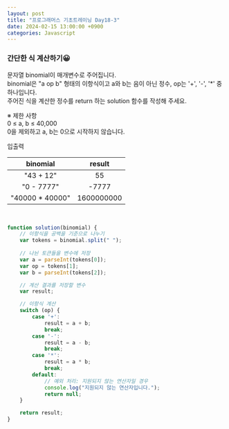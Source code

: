 ```yaml
---
layout: post
title: "프로그래머스 기초트레이닝 Day18-3"
date: 2024-02-15 13:00:00 +0900
categories: Javascript
---
```


### 간단한 식 계산하기😀

문자열 binomial이 매개변수로 주어집니다.<br> binomial은 "a op b" 형태의 이항식이고 a와 b는 음이 아닌 정수, op는 '+', '-', '*' 중 하나입니다. <br>주어진 식을 계산한 정수를 return 하는 solution 함수를 작성해 주세요.<br>

※ 제한 사항<br>
0 ≤ a, b ≤ 40,000<br>
0을 제외하고 a, b는 0으로 시작하지 않습니다.<br>

입출력 <br>

|binomial|  result   |
| :-------: | :-------: |
| "43 + 12"|55|
|  "0 - 7777"|   -7777   | 
|  "40000 * 40000"|   1600000000  |

<br>

```javascript
function solution(binomial) {
    // 이항식을 공백을 기준으로 나누기
    var tokens = binomial.split(" ");
    
    // 나뉜 토큰들을 변수에 저장
    var a = parseInt(tokens[0]);
    var op = tokens[1];
    var b = parseInt(tokens[2]);

    // 계산 결과를 저장할 변수
    var result;

    // 이항식 계산
    switch (op) {
        case '+':
            result = a + b;
            break;
        case '-':
            result = a - b;
            break;
        case '*':
            result = a * b;
            break;
        default:
            // 예외 처리: 지원되지 않는 연산자일 경우
            console.log("지원되지 않는 연산자입니다.");
            return null;
    }

    return result;
}
```
